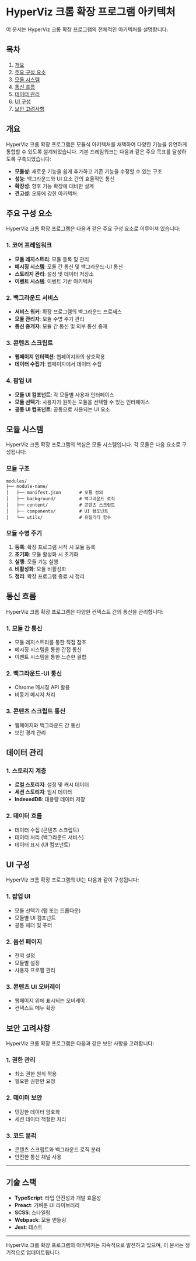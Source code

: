 # HyperViz 크롬 확장 프로그램 아키텍처

이 문서는 HyperViz 크롬 확장 프로그램의 전체적인 아키텍처를 설명합니다.

## 목차

1. [개요](#개요)
2. [주요 구성 요소](#주요-구성-요소)
3. [모듈 시스템](#모듈-시스템)
4. [통신 흐름](#통신-흐름)
5. [데이터 관리](#데이터-관리)
6. [UI 구성](#ui-구성)
7. [보안 고려사항](#보안-고려사항)

## 개요

HyperViz 크롬 확장 프로그램은 모듈식 아키텍처를 채택하여 다양한 기능을 유연하게 통합할 수 있도록 설계되었습니다. 기본 프레임워크는 다음과 같은 주요 목표를 달성하도록 구축되었습니다:

- **모듈성**: 새로운 기능을 쉽게 추가하고 기존 기능을 수정할 수 있는 구조
- **성능**: 백그라운드와 UI 요소 간의 효율적인 통신
- **확장성**: 향후 기능 확장에 대비한 설계
- **견고성**: 오류에 강한 아키텍처

## 주요 구성 요소

HyperViz 크롬 확장 프로그램은 다음과 같은 주요 구성 요소로 이루어져 있습니다:

### 1. 코어 프레임워크

- **모듈 레지스트리**: 모듈 등록 및 관리
- **메시징 시스템**: 모듈 간 통신 및 백그라운드-UI 통신
- **스토리지 관리**: 설정 및 데이터 저장소
- **이벤트 시스템**: 이벤트 기반 아키텍처

### 2. 백그라운드 서비스

- **서비스 워커**: 확장 프로그램의 백그라운드 프로세스
- **모듈 관리자**: 모듈 수명 주기 관리
- **통신 중개자**: 모듈 간 통신 및 외부 통신 중재

### 3. 콘텐츠 스크립트

- **웹페이지 인터랙션**: 웹페이지와의 상호작용
- **데이터 수집기**: 웹페이지에서 데이터 수집

### 4. 팝업 UI

- **모듈 UI 컴포넌트**: 각 모듈별 사용자 인터페이스
- **모듈 선택기**: 사용자가 원하는 모듈을 선택할 수 있는 인터페이스
- **공통 UI 컴포넌트**: 공통으로 사용되는 UI 요소

## 모듈 시스템

HyperViz 크롬 확장 프로그램의 핵심은 모듈 시스템입니다. 각 모듈은 다음 요소로 구성됩니다:

### 모듈 구조

```
modules/
├── module-name/
│   ├── manifest.json       # 모듈 정의
│   ├── background/         # 백그라운드 로직
│   ├── content/            # 콘텐츠 스크립트
│   ├── components/         # UI 컴포넌트
│   └── utils/              # 유틸리티 함수
```

### 모듈 수명 주기

1. **등록**: 확장 프로그램 시작 시 모듈 등록
2. **초기화**: 모듈 활성화 시 초기화
3. **실행**: 모듈 기능 실행
4. **비활성화**: 모듈 비활성화
5. **정리**: 확장 프로그램 종료 시 정리

## 통신 흐름

HyperViz 크롬 확장 프로그램은 다양한 컨텍스트 간의 통신을 관리합니다:

### 1. 모듈 간 통신

- 모듈 레지스트리를 통한 직접 참조
- 메시징 시스템을 통한 간접 통신
- 이벤트 시스템을 통한 느슨한 결합

### 2. 백그라운드-UI 통신

- Chrome 메시징 API 활용
- 비동기 메시지 처리

### 3. 콘텐츠 스크립트 통신

- 웹페이지와 백그라운드 간 통신
- 보안 경계 관리

## 데이터 관리

### 1. 스토리지 계층

- **로컬 스토리지**: 설정 및 캐시 데이터
- **세션 스토리지**: 임시 데이터
- **IndexedDB**: 대용량 데이터 저장

### 2. 데이터 흐름

- 데이터 수집 (콘텐츠 스크립트)
- 데이터 처리 (백그라운드 서비스)
- 데이터 표시 (UI 컴포넌트)

## UI 구성

HyperViz 크롬 확장 프로그램의 UI는 다음과 같이 구성됩니다:

### 1. 팝업 UI

- 모듈 선택기 (탭 또는 드롭다운)
- 모듈별 UI 컴포넌트
- 공통 헤더 및 푸터

### 2. 옵션 페이지

- 전역 설정
- 모듈별 설정
- 사용자 프로필 관리

### 3. 콘텐츠 UI 오버레이

- 웹페이지 위에 표시되는 오버레이
- 컨텍스트 메뉴 확장

## 보안 고려사항

HyperViz 크롬 확장 프로그램은 다음과 같은 보안 사항을 고려합니다:

### 1. 권한 관리

- 최소 권한 원칙 적용
- 필요한 권한만 요청

### 2. 데이터 보안

- 민감한 데이터 암호화
- 세션 데이터 적절한 처리

### 3. 코드 분리

- 콘텐츠 스크립트와 백그라운드 로직 분리
- 안전한 통신 채널 사용

---

## 기술 스택

- **TypeScript**: 타입 안전성과 개발 효율성
- **Preact**: 가벼운 UI 라이브러리
- **SCSS**: 스타일링
- **Webpack**: 모듈 번들링
- **Jest**: 테스트

---

HyperViz 크롬 확장 프로그램의 아키텍처는 지속적으로 발전하고 있으며, 이 문서는 정기적으로 업데이트됩니다.
